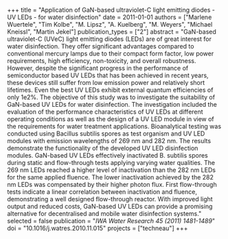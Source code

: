 +++
title = "Application of GaN-based ultraviolet-C light emitting diodes - UV LEDs - for water disinfection"
date = 2011-01-01
authors = ["Marlene Wuertele", "Tim Kolbe", "M. Lipsz", "A. Kuelberg", "M. Weyers", "Michael Kneissl", "Martin Jekel"]
publication_types = ["2"]
abstract = "GaN-based ultraviolet-C (UVeC) light emitting diodes (LEDs) are of great interest for water disinfection. They offer significant advantages compared to conventional mercury lamps due to their compact form factor, low power requirements, high efficiency, non-toxicity, and overall robustness. However, despite the significant progress in the performance of semiconductor based UV LEDs that has been achieved in recent years, these devices still suffer from low emission power and relatively short lifetimes. Even the best UV LEDs exhibit external quantum efficiencies of only 1e2%. The objective of this study was to investigate the suitability of GaN-based UV LEDs for water disinfection. The investigation included the evaluation of the performance characteristics of UV LEDs at different operating conditions as well as the design of a UV LED module in view of the requirements for water treatment applications. Bioanalytical testing was conducted using Bacillus subtilis spores as test organism and UV LED modules with emission wavelengths of 269 nm and 282 nm. The results demonstrate the functionality of the developed UV LED disinfection modules. GaN-based UV LEDs effectively inactivated B. subtilis spores during static and flow-through tests applying varying water qualities. The 269 nm LEDs reached a higher level of inactivation than the 282 nm LEDs for the same applied fluence. The lower inactivation achieved by the 282 nm LEDs was compensated by their higher photon flux. First flow-through tests indicate a linear correlation between inactivation and fluence, demonstrating a well designed flow-through reactor. With improved light output and reduced costs, GaN-based UV LEDs can provide a promising alternative for decentralised and mobile water  disinfection systems."
selected = false
publication = "*IWA Water Research 45 (2011) 1481-1489*"
doi = "10.1016/j.watres.2010.11.015"
projects = ["techneau"]
+++

